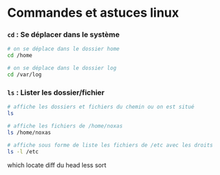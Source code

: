 # Commandes et astuces linux

### ```cd``` : Se déplacer dans le système

```bash
# on se déplace dans le dossier home
cd /home

# on se déplace dans le dossier log
cd /var/log
```

### ```ls``` : Lister les dossier/fichier

```bash
# affiche les dossiers et fichiers du chemin ou on est situé
ls

# affiche les fichiers de /home/noxas
ls /home/noxas

# affiche sous forme de liste les fichiers de /etc avec les droits
ls -l /etc
```

which
locate
diff
du
head
less
sort
